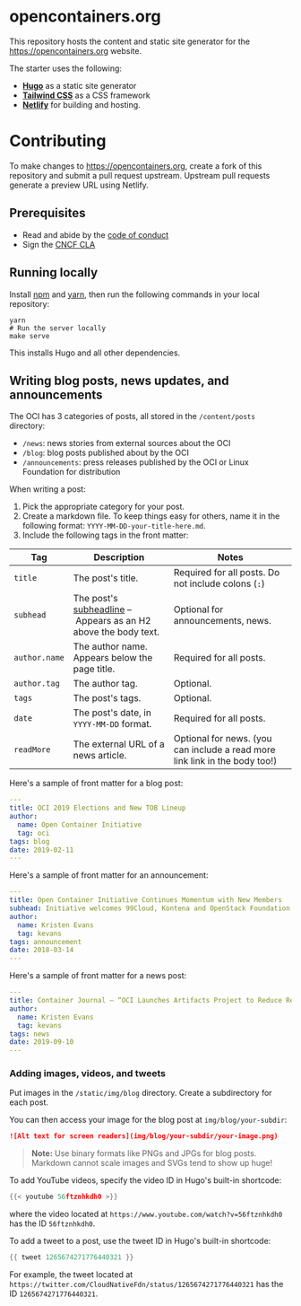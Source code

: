 # opencontainers.org

This repository hosts the content and static site generator for the https://opencontainers.org website. 

The starter uses the following:
* **[Hugo](https://gohugo.io/)** as a static site generator
* **[Tailwind CSS](https://tailwindcss.com/)** as a CSS framework
* **[Netlify](https://www.netlify.com/)** for building and hosting.

# Contributing 

To make changes to https://opencontainers.org, create a fork of this repository and submit a pull request upstream. Upstream pull requests generate a preview URL using Netlify. 

## Prerequisites 

- Read and abide by the [code of conduct](https://github.com/opencontainers/.github/blob/master/CODE_OF_CONDUCT.md)
- Sign the [CNCF CLA](https://github.com/kubernetes/community/blob/master/CLA.md)

## Running locally

Install [npm](https://www.npmjs.com/) and [yarn](https://yarnpkg.com/), then run the following commands in your local repository:

```shell
yarn
# Run the server locally
make serve
```
This installs Hugo and all other dependencies.

## Writing blog posts, news updates, and announcements

The OCI has 3 categories of posts, all stored in the `/content/posts` directory:

- `/news`: news stories from external sources about the OCI
- `/blog`: blog posts published about by the OCI
- `/announcements`: press releases published by the OCI or Linux Foundation for distribution

When writing a post:

1. Pick the appropriate category for your post.
2. Create a markdown file. To keep things easy for others, name it in the following format: `YYYY-MM-DD-your-title-here.md`. 
3. Include the following tags in the front matter:

  Tag | Description | Notes 
  --- | --- | --- |
  `title` | The post's title. | Required for all posts. Do not include colons (`:`) 
  `subhead` | The post's [subheadline](https://opencontainers.org/posts/announcements/2018-08-29-oci-welcomes-alibaba-cloud/) – Appears as an H2 above the body text. | Optional for announcements, news. 
  `author.name` | The author name. Appears below the page title. | Required for all posts. 
  `author.tag` | The author tag. | Optional. 
  `tags` | The post's tags. | Optional. 
  `date` | The post's date, in `YYYY-MM-DD` format. | Required for all posts. 
  `readMore` | The external URL of a news article. | Optional for news. (you can include a read more link link in the body too!) 


Here's a sample of front matter for a blog post:

```yaml
---
title: OCI 2019 Elections and New TOB Lineup
author:
  name: Open Container Initiative
  tag: oci
tags: blog
date: 2019-02-11
---
```

Here's a sample of front matter for an announcement:

```yaml 
---
title: Open Container Initiative Continues Momentum with New Members
subhead: Initiative welcomes 99Cloud, Kontena and OpenStack Foundation to collaboratively accelerate industry container specifications  
author:
  name: Kristen Evans
  tag: kevans
tags: announcement
date: 2018-03-14
---
```

Here's a sample of front matter for a news post: 

```yaml
---
title: Container Journal – “OCI Launches Artifacts Project to Reduce Registries Required”
author:
  name: Kristen Evans
  tag: kevans
tags: news
date: 2019-09-10
---
```

### Adding images, videos, and tweets

Put images in the `/static/img/blog` directory. Create a subdirectory for each post.

You can then access your image for the blog post at `img/blog/your-subdir`:

```md 
![Alt text for screen readers](img/blog/your-subdir/your-image.png)
```
> **Note:** Use binary formats like PNGs and JPGs for blog posts. Markdown cannot scale images and SVGs tend to show up huge!

To add YouTube videos, specify the video ID in Hugo's built-in shortcode:

```go 
{{< youtube 56ftznhkdh0 >}}
```

where the video located at `https://www.youtube.com/watch?v=56ftznhkdh0` has the ID `56ftznhkdh0`.


To add a tweet to a post, use the tweet ID in Hugo's built-in shortcode:

```go
{{ tweet 1265674271776440321 }}
```

For example, the tweet located at `https://twitter.com/CloudNativeFdn/status/1265674271776440321` has the ID `1265674271776440321`.

